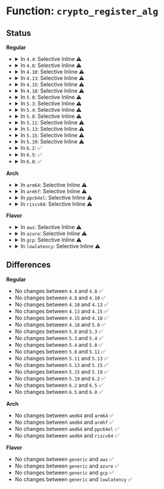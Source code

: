 # Function: <code>crypto_register_alg</code>

## Status
<b>Regular</b>
<ul>
<li>
<details>
<summary>In <code>4.4</code>: Selective Inline ⚠️</summary>

```c
int crypto_register_alg(struct crypto_alg *alg);
```

**Collision:** Unique Global

**Inline:** Selective

**Transformation:** False

**Instances:**

```
In crypto/algapi.c (ffffffff8139e380)
Location: crypto/algapi.c:355
Inline: True
Direct callers:
  - crypto/algapi.c:crypto_register_algs
  - crypto/aead.c:crypto_register_aead
  - crypto/ahash.c:crypto_register_ahash
  - crypto/shash.c:crypto_register_shash
  - crypto/pcompress.c:crypto_register_pcomp
  - crypto/akcipher.c:crypto_register_akcipher
  - crypto/aes_generic.c:aes_init
  - crypto/lzo.c:lzo_mod_init
  - crypto/rng.c:crypto_register_rngs
```
**Symbols:**

```
ffffffff8139e380-ffffffff8139e3e1: crypto_register_alg (STB_GLOBAL)
```
</details>
</li>
<li>
<details>
<summary>In <code>4.8</code>: Selective Inline ⚠️</summary>

```c
int crypto_register_alg(struct crypto_alg *alg);
```

**Collision:** Unique Global

**Inline:** Selective

**Transformation:** False

**Instances:**

```
In crypto/algapi.c (ffffffff813db2f0)
Location: crypto/algapi.c:354
Inline: True
Direct callers:
  - crypto/algapi.c:crypto_register_algs
  - crypto/aead.c:crypto_register_aead
  - crypto/skcipher.c:crypto_register_skcipher
  - crypto/ahash.c:crypto_register_ahash
  - crypto/shash.c:crypto_register_shash
  - crypto/akcipher.c:crypto_register_akcipher
  - crypto/kpp.c:crypto_register_kpp
  - crypto/aes_generic.c:aes_init
  - crypto/lzo.c:lzo_mod_init
  - crypto/rng.c:crypto_register_rngs
```
**Symbols:**

```
ffffffff813db2f0-ffffffff813db351: crypto_register_alg (STB_GLOBAL)
```
</details>
</li>
<li>
<details>
<summary>In <code>4.10</code>: Selective Inline ⚠️</summary>

```c
int crypto_register_alg(struct crypto_alg *alg);
```

**Collision:** Unique Global

**Inline:** Selective

**Transformation:** False

**Instances:**

```
In crypto/algapi.c (ffffffff813f2c30)
Location: crypto/algapi.c:354
Inline: True
Direct callers:
  - crypto/algapi.c:crypto_register_algs
  - crypto/aead.c:crypto_register_aead
  - crypto/skcipher.c:crypto_register_skcipher
  - crypto/ahash.c:crypto_register_ahash
  - crypto/shash.c:crypto_register_shash
  - crypto/akcipher.c:crypto_register_akcipher
  - crypto/kpp.c:crypto_register_kpp
  - crypto/acompress.c:crypto_register_acomp
  - crypto/scompress.c:crypto_register_scomp
  - crypto/aes_generic.c:aes_init
  - crypto/rng.c:crypto_register_rngs
```
**Symbols:**

```
ffffffff813f2c30-ffffffff813f2c98: crypto_register_alg (STB_GLOBAL)
```
</details>
</li>
<li>
<details>
<summary>In <code>4.13</code>: Selective Inline ⚠️</summary>

```c
int crypto_register_alg(struct crypto_alg *alg);
```

**Collision:** Unique Global

**Inline:** Selective

**Transformation:** False

**Instances:**

```
In crypto/algapi.c (ffffffff813fef50)
Location: crypto/algapi.c:354
Inline: True
Direct callers:
  - crypto/algapi.c:crypto_register_algs
  - crypto/aead.c:crypto_register_aead
  - crypto/skcipher.c:crypto_register_skcipher
  - crypto/ahash.c:crypto_register_ahash
  - crypto/shash.c:crypto_register_shash
  - crypto/akcipher.c:crypto_register_akcipher
  - crypto/kpp.c:crypto_register_kpp
  - crypto/acompress.c:crypto_register_acomps
  - crypto/scompress.c:crypto_register_scomp
  - crypto/aes_generic.c:aes_init
  - crypto/rng.c:crypto_register_rngs
```
**Symbols:**

```
ffffffff813fef50-ffffffff813fefb8: crypto_register_alg (STB_GLOBAL)
```
</details>
</li>
<li>
<details>
<summary>In <code>4.15</code>: Selective Inline ⚠️</summary>

```c
int crypto_register_alg(struct crypto_alg *alg);
```

**Collision:** Unique Global

**Inline:** Selective

**Transformation:** False

**Instances:**

```
In crypto/algapi.c (ffffffff81427510)
Location: crypto/algapi.c:366
Inline: True
Direct callers:
  - crypto/algapi.c:crypto_register_algs
  - crypto/aead.c:crypto_register_aead
  - crypto/skcipher.c:crypto_register_skcipher
  - crypto/ahash.c:crypto_register_ahash
  - crypto/shash.c:crypto_register_shash
  - crypto/akcipher.c:crypto_register_akcipher
  - crypto/kpp.c:crypto_register_kpp
  - crypto/acompress.c:crypto_register_acomps
  - crypto/scompress.c:crypto_register_scomps
  - crypto/aes_generic.c:aes_init
  - crypto/rng.c:crypto_register_rngs
```
**Symbols:**

```
ffffffff81427510-ffffffff81427578: crypto_register_alg (STB_GLOBAL)
```
</details>
</li>
<li>
<details>
<summary>In <code>4.18</code>: Selective Inline ⚠️</summary>

```c
int crypto_register_alg(struct crypto_alg *alg);
```

**Collision:** Unique Global

**Inline:** Selective

**Transformation:** False

**Instances:**

```
In crypto/algapi.c (ffffffff8145a210)
Location: crypto/algapi.c:375
Inline: True
Direct callers:
  - crypto/algapi.c:crypto_register_algs
  - crypto/aead.c:crypto_register_aead
  - crypto/skcipher.c:crypto_register_skcipher
  - crypto/ahash.c:crypto_register_ahash
  - crypto/shash.c:crypto_register_shash
  - crypto/akcipher.c:crypto_register_akcipher
  - crypto/kpp.c:crypto_register_kpp
  - crypto/acompress.c:crypto_register_acomps
  - crypto/scompress.c:crypto_register_scomps
  - crypto/aes_generic.c:aes_init
  - crypto/deflate.c:deflate_mod_init
  - crypto/lzo.c:lzo_mod_init
  - crypto/rng.c:crypto_register_rngs
```
**Symbols:**

```
ffffffff8145a210-ffffffff8145a27e: crypto_register_alg (STB_GLOBAL)
```
</details>
</li>
<li>
<details>
<summary>In <code>5.0</code>: Selective Inline ⚠️</summary>

```c
int crypto_register_alg(struct crypto_alg *alg);
```

**Collision:** Unique Global

**Inline:** Selective

**Transformation:** False

**Instances:**

```
In crypto/algapi.c (ffffffff81477820)
Location: crypto/algapi.c:384
Inline: True
Direct callers:
  - crypto/algapi.c:crypto_register_algs
  - crypto/aead.c:crypto_register_aead
  - crypto/skcipher.c:crypto_register_skcipher
  - crypto/ahash.c:crypto_register_ahash
  - crypto/shash.c:crypto_register_shash
  - crypto/akcipher.c:crypto_register_akcipher
  - crypto/kpp.c:crypto_register_kpp
  - crypto/acompress.c:crypto_register_acomps
  - crypto/scompress.c:crypto_register_scomps
  - crypto/aes_generic.c:aes_init
  - crypto/deflate.c:deflate_mod_init
  - crypto/lzo.c:lzo_mod_init
  - crypto/rng.c:crypto_register_rngs
```
**Symbols:**

```
ffffffff81477820-ffffffff8147788e: crypto_register_alg (STB_GLOBAL)
```
</details>
</li>
<li>
<details>
<summary>In <code>5.3</code>: Selective Inline ⚠️</summary>

```c
int crypto_register_alg(struct crypto_alg *alg);
```

**Collision:** Unique Global

**Inline:** Selective

**Transformation:** False

**Instances:**

```
In crypto/algapi.c (ffffffff814a54c0)
Location: crypto/algapi.c:365
Inline: True
Direct callers:
  - crypto/algapi.c:crypto_register_algs
  - crypto/aead.c:crypto_register_aead
  - crypto/skcipher.c:crypto_register_skcipher
  - crypto/ahash.c:crypto_register_ahash
  - crypto/shash.c:crypto_register_shash
  - crypto/akcipher.c:crypto_register_akcipher
  - crypto/kpp.c:crypto_register_kpp
  - crypto/acompress.c:crypto_register_acomps
  - crypto/scompress.c:crypto_register_scomps
  - crypto/aes_generic.c:aes_init
  - crypto/deflate.c:deflate_mod_init
  - crypto/lzo.c:lzo_mod_init
  - crypto/lzo-rle.c:lzorle_mod_init
  - crypto/rng.c:crypto_register_rngs
```
**Symbols:**

```
ffffffff814a54c0-ffffffff814a552b: crypto_register_alg (STB_GLOBAL)
```
</details>
</li>
<li>
<details>
<summary>In <code>5.4</code>: Selective Inline ⚠️</summary>

```c
int crypto_register_alg(struct crypto_alg *alg);
```

**Collision:** Unique Global

**Inline:** Selective

**Transformation:** False

**Instances:**

```
In crypto/algapi.c (ffffffff814c0170)
Location: crypto/algapi.c:383
Inline: True
Direct callers:
  - crypto/algapi.c:crypto_register_algs
  - crypto/aead.c:crypto_register_aead
  - crypto/skcipher.c:crypto_register_skcipher
  - crypto/ahash.c:crypto_register_ahash
  - crypto/shash.c:crypto_register_shash
  - crypto/akcipher.c:crypto_register_akcipher
  - crypto/kpp.c:crypto_register_kpp
  - crypto/acompress.c:crypto_register_acomps
  - crypto/scompress.c:crypto_register_scomps
  - crypto/aes_generic.c:aes_init
  - crypto/deflate.c:deflate_mod_init
  - crypto/lzo.c:lzo_mod_init
  - crypto/lzo-rle.c:lzorle_mod_init
  - crypto/rng.c:crypto_register_rngs
```
**Symbols:**

```
ffffffff814c0170-ffffffff814c01db: crypto_register_alg (STB_GLOBAL)
```
</details>
</li>
<li>
<details>
<summary>In <code>5.8</code>: Selective Inline ⚠️</summary>

```c
int crypto_register_alg(struct crypto_alg *alg);
```

**Collision:** Unique Global

**Inline:** Selective

**Transformation:** False

**Instances:**

```
In crypto/algapi.c (ffffffff81520cb0)
Location: crypto/algapi.c:412
Inline: True
Direct callers:
  - crypto/algapi.c:crypto_register_algs
  - crypto/aead.c:crypto_register_aeads
  - crypto/skcipher.c:crypto_register_skciphers
  - crypto/ahash.c:crypto_register_ahashes
  - crypto/shash.c:crypto_register_shashes
  - crypto/akcipher.c:crypto_register_akcipher
  - crypto/kpp.c:crypto_register_kpp
  - crypto/acompress.c:crypto_register_acomps
  - crypto/scompress.c:crypto_register_scomps
  - crypto/aes_generic.c:aes_init
  - crypto/deflate.c:deflate_mod_init
  - crypto/lzo.c:lzo_mod_init
  - crypto/lzo-rle.c:lzorle_mod_init
  - crypto/rng.c:crypto_register_rngs
```
**Symbols:**

```
ffffffff81520cb0-ffffffff81520d1b: crypto_register_alg (STB_GLOBAL)
```
</details>
</li>
<li>
<details>
<summary>In <code>5.11</code>: Selective Inline ⚠️</summary>

```c
int crypto_register_alg(struct crypto_alg *alg);
```

**Collision:** Unique Global

**Inline:** Selective

**Transformation:** False

**Instances:**

```
In crypto/algapi.c (ffffffff8153db40)
Location: crypto/algapi.c:412
Inline: True
Direct callers:
  - crypto/algapi.c:crypto_register_algs
  - crypto/aead.c:crypto_register_aeads
  - crypto/skcipher.c:crypto_register_skciphers
  - crypto/ahash.c:crypto_register_ahashes
  - crypto/shash.c:crypto_register_shashes
  - crypto/akcipher.c:crypto_register_akcipher
  - crypto/kpp.c:crypto_register_kpp
  - crypto/acompress.c:crypto_register_acomps
  - crypto/scompress.c:crypto_register_scomps
  - crypto/aes_generic.c:aes_init
  - crypto/deflate.c:deflate_mod_init
  - crypto/lzo.c:lzo_mod_init
  - crypto/lzo-rle.c:lzorle_mod_init
  - crypto/rng.c:crypto_register_rngs
```
**Symbols:**

```
ffffffff8153db40-ffffffff8153dbab: crypto_register_alg (STB_GLOBAL)
```
</details>
</li>
<li>
<details>
<summary>In <code>5.13</code>: Selective Inline ⚠️</summary>

```c
int crypto_register_alg(struct crypto_alg *alg);
```

**Collision:** Unique Global

**Inline:** Selective

**Transformation:** False

**Instances:**

```
In crypto/algapi.c (ffffffff81546220)
Location: crypto/algapi.c:412
Inline: True
Direct callers:
  - crypto/algapi.c:crypto_register_algs
  - crypto/aead.c:crypto_register_aeads
  - crypto/skcipher.c:crypto_register_skciphers
  - crypto/ahash.c:crypto_register_ahashes
  - crypto/shash.c:crypto_register_shashes
  - crypto/akcipher.c:crypto_register_akcipher
  - crypto/kpp.c:crypto_register_kpp
  - crypto/acompress.c:crypto_register_acomps
  - crypto/scompress.c:crypto_register_scomps
  - crypto/aes_generic.c:aes_init
  - crypto/deflate.c:deflate_mod_init
  - crypto/lzo.c:lzo_mod_init
  - crypto/lzo-rle.c:lzorle_mod_init
  - crypto/rng.c:crypto_register_rngs
```
**Symbols:**

```
ffffffff81546220-ffffffff8154628b: crypto_register_alg (STB_GLOBAL)
```
</details>
</li>
<li>
<details>
<summary>In <code>5.15</code>: Selective Inline ⚠️</summary>

```c
int crypto_register_alg(struct crypto_alg *alg);
```

**Collision:** Unique Global

**Inline:** Selective

**Transformation:** False

**Instances:**

```
In crypto/algapi.c (ffffffff815a69f0)
Location: crypto/algapi.c:412
Inline: True
Direct callers:
  - crypto/algapi.c:crypto_register_algs
  - crypto/aead.c:crypto_register_aeads
  - crypto/skcipher.c:crypto_register_skciphers
  - crypto/ahash.c:crypto_register_ahashes
  - crypto/shash.c:crypto_register_shashes
  - crypto/akcipher.c:crypto_register_akcipher
  - crypto/kpp.c:crypto_register_kpp
  - crypto/acompress.c:crypto_register_acomps
  - crypto/scompress.c:crypto_register_scomps
  - crypto/aes_generic.c:aes_init
  - crypto/deflate.c:deflate_mod_init
  - crypto/lzo.c:lzo_mod_init
  - crypto/lzo-rle.c:lzorle_mod_init
  - crypto/rng.c:crypto_register_rngs
```
**Symbols:**

```
ffffffff815a69f0-ffffffff815a6a5b: crypto_register_alg (STB_GLOBAL)
```
</details>
</li>
<li>
<details>
<summary>In <code>5.19</code>: Selective Inline ⚠️</summary>

```c
int crypto_register_alg(struct crypto_alg *alg);
```

**Collision:** Unique Global

**Inline:** Selective

**Transformation:** False

**Instances:**

```
In crypto/algapi.c (ffffffff8164cc70)
Location: crypto/algapi.c:423
Inline: True
Direct callers:
  - crypto/algapi.c:crypto_register_algs
  - crypto/aead.c:crypto_register_aeads
  - crypto/skcipher.c:crypto_register_skciphers
  - crypto/ahash.c:crypto_register_ahashes
  - crypto/shash.c:crypto_register_shashes
  - crypto/akcipher.c:crypto_register_akcipher
  - crypto/kpp.c:crypto_register_kpp
  - crypto/acompress.c:crypto_register_acomps
  - crypto/scompress.c:crypto_register_scomps
  - crypto/aes_generic.c:aes_init
  - crypto/deflate.c:deflate_mod_init
  - crypto/lzo.c:lzo_mod_init
  - crypto/lzo-rle.c:lzorle_mod_init
  - crypto/rng.c:crypto_register_rngs
```
**Symbols:**

```
ffffffff8164cc70-ffffffff8164cd1d: crypto_register_alg (STB_GLOBAL)
```
</details>
</li>
<li>
<details>
<summary>In <code>6.2</code>: ✅</summary>

```c
int crypto_register_alg(struct crypto_alg *alg);
```

**Collision:** Unique Global

**Inline:** No

**Transformation:** False

**Instances:**

```
In crypto/algapi.c (ffffffff81706a70)
Location: crypto/algapi.c:442
Inline: False
Direct callers:
  - crypto/algapi.c:crypto_register_algs
  - crypto/aead.c:crypto_register_aeads
  - crypto/skcipher.c:crypto_register_skciphers
  - crypto/ahash.c:crypto_register_ahashes
  - crypto/shash.c:crypto_register_shashes
  - crypto/akcipher.c:crypto_register_akcipher
  - crypto/kpp.c:crypto_register_kpp
  - crypto/acompress.c:crypto_register_acomps
  - crypto/scompress.c:crypto_register_scomps
  - crypto/aes_generic.c:aes_init
  - crypto/deflate.c:deflate_mod_init
  - crypto/lzo.c:lzo_mod_init
  - crypto/lzo-rle.c:lzorle_mod_init
  - crypto/rng.c:crypto_register_rngs
```
**Symbols:**

```
ffffffff81706a70-ffffffff81706b4c: crypto_register_alg (STB_GLOBAL)
```
</details>
</li>
<li>
<details>
<summary>In <code>6.5</code>: ✅</summary>

```c
int crypto_register_alg(struct crypto_alg *alg);
```

**Collision:** Unique Global

**Inline:** No

**Transformation:** False

**Instances:**

```
In crypto/algapi.c (ffffffff81740990)
Location: crypto/algapi.c:452
Inline: False
Direct callers:
  - crypto/algapi.c:crypto_register_algs
  - crypto/aead.c:crypto_register_aeads
  - crypto/skcipher.c:crypto_register_skciphers
  - crypto/ahash.c:crypto_register_ahashes
  - crypto/shash.c:crypto_register_shashes
  - crypto/akcipher.c:crypto_register_akcipher
  - crypto/kpp.c:crypto_register_kpp
  - crypto/acompress.c:crypto_register_acomps
  - crypto/scompress.c:crypto_register_scomps
  - crypto/aes_generic.c:aes_init
  - crypto/deflate.c:deflate_mod_init
  - crypto/lzo.c:lzo_mod_init
  - crypto/lzo-rle.c:lzorle_mod_init
  - crypto/rng.c:crypto_register_rng
```
**Symbols:**

```
ffffffff81740990-ffffffff81740a6c: crypto_register_alg (STB_GLOBAL)
```
</details>
</li>
<li>
<details>
<summary>In <code>6.8</code>: ✅</summary>

```c
int crypto_register_alg(struct crypto_alg *alg);
```

**Collision:** Unique Global

**Inline:** No

**Transformation:** False

**Instances:**

```
In crypto/algapi.c (ffffffff81781830)
Location: crypto/algapi.c:453
Inline: False
Direct callers:
  - crypto/algapi.c:crypto_register_algs
  - crypto/aead.c:crypto_register_aeads
  - crypto/lskcipher.c:crypto_register_lskciphers
  - crypto/skcipher.c:crypto_register_skcipher
  - crypto/ahash.c:crypto_register_ahashes
  - crypto/shash.c:crypto_register_shashes
  - crypto/akcipher.c:crypto_register_akcipher
  - crypto/kpp.c:crypto_register_kpp
  - crypto/acompress.c:crypto_register_acomps
  - crypto/scompress.c:crypto_register_scomps
  - crypto/aes_generic.c:aes_init
  - crypto/deflate.c:deflate_mod_init
  - crypto/lzo.c:lzo_mod_init
  - crypto/lzo-rle.c:lzorle_mod_init
  - crypto/rng.c:crypto_register_rng
```
**Symbols:**

```
ffffffff81781830-ffffffff8178190c: crypto_register_alg (STB_GLOBAL)
```
</details>
</li>
</ul>
<b>Arch</b>
<ul>
<li>
<details>
<summary>In <code>arm64</code>: Selective Inline ⚠️</summary>

```c
int crypto_register_alg(struct crypto_alg *alg);
```

**Collision:** Unique Global

**Inline:** Selective

**Transformation:** False

**Instances:**

```
In crypto/algapi.c (ffff8000105b97a0)
Location: crypto/algapi.c:383
Inline: True
Direct callers:
  - crypto/algapi.c:crypto_register_algs
  - crypto/aead.c:crypto_register_aead
  - crypto/skcipher.c:crypto_register_skcipher
  - crypto/ahash.c:crypto_register_ahash
  - crypto/shash.c:crypto_register_shash
  - crypto/akcipher.c:crypto_register_akcipher
  - crypto/kpp.c:crypto_register_kpp
  - crypto/acompress.c:crypto_register_acomps
  - crypto/scompress.c:crypto_register_scomps
  - crypto/aes_generic.c:aes_init
  - crypto/deflate.c:deflate_mod_init
  - crypto/lzo.c:lzo_mod_init
  - crypto/lzo-rle.c:lzorle_mod_init
  - crypto/rng.c:crypto_register_rngs
```
**Symbols:**

```
ffff8000105b97a0-ffff8000105b983c: crypto_register_alg (STB_GLOBAL)
```
</details>
</li>
<li>
<details>
<summary>In <code>armhf</code>: Selective Inline ⚠️</summary>

```c
int crypto_register_alg(struct crypto_alg *alg);
```

**Collision:** Unique Global

**Inline:** Selective

**Transformation:** False

**Instances:**

```
In crypto/algapi.c (c076818c)
Location: crypto/algapi.c:383
Inline: True
Direct callers:
  - crypto/algapi.c:crypto_register_algs
  - crypto/aead.c:crypto_register_aead
  - crypto/skcipher.c:crypto_register_skcipher
  - crypto/ahash.c:crypto_register_ahash
  - crypto/shash.c:crypto_register_shash
  - crypto/akcipher.c:crypto_register_akcipher
  - crypto/kpp.c:crypto_register_kpp
  - crypto/acompress.c:crypto_register_acomps
  - crypto/scompress.c:crypto_register_scomps
  - crypto/aes_generic.c:aes_init
  - crypto/deflate.c:deflate_mod_init
  - crypto/lzo.c:lzo_mod_init
  - crypto/lzo-rle.c:lzorle_mod_init
  - crypto/rng.c:crypto_register_rngs
```
**Symbols:**

```
c076818c-c0768204: crypto_register_alg (STB_GLOBAL)
```
</details>
</li>
<li>
<details>
<summary>In <code>ppc64el</code>: Selective Inline ⚠️</summary>

```c
int crypto_register_alg(struct crypto_alg *alg);
```

**Collision:** Unique Global

**Inline:** Selective

**Transformation:** False

**Instances:**

```
In crypto/algapi.c (c00000000073fb10)
Location: crypto/algapi.c:383
Inline: True
Direct callers:
  - crypto/algapi.c:crypto_register_algs
  - crypto/aead.c:crypto_register_aead
  - crypto/skcipher.c:crypto_register_skcipher
  - crypto/ahash.c:crypto_register_ahash
  - crypto/shash.c:crypto_register_shash
  - crypto/akcipher.c:crypto_register_akcipher
  - crypto/akcipher.c:crypto_register_akcipher
  - crypto/kpp.c:crypto_register_kpp
  - crypto/acompress.c:crypto_register_acomps
  - crypto/scompress.c:crypto_register_scomps
  - crypto/aes_generic.c:aes_init
  - crypto/deflate.c:deflate_mod_init
  - crypto/lzo.c:lzo_mod_init
  - crypto/lzo-rle.c:lzorle_mod_init
  - crypto/rng.c:crypto_register_rngs
```
**Symbols:**

```
c00000000073fb10-c00000000073fbec: crypto_register_alg (STB_GLOBAL)
```
</details>
</li>
<li>
<details>
<summary>In <code>riscv64</code>: Selective Inline ⚠️</summary>

```c
int crypto_register_alg(struct crypto_alg *alg);
```

**Collision:** Unique Global

**Inline:** Selective

**Transformation:** False

**Instances:**

```
In crypto/algapi.c (ffffffe0003ffc66)
Location: crypto/algapi.c:383
Inline: True
Direct callers:
  - crypto/algapi.c:crypto_register_algs
  - crypto/aead.c:crypto_register_aead
  - crypto/skcipher.c:crypto_register_skcipher
  - crypto/ahash.c:crypto_register_ahash
  - crypto/shash.c:crypto_register_shash
  - crypto/akcipher.c:crypto_register_akcipher
  - crypto/kpp.c:crypto_register_kpp
  - crypto/acompress.c:crypto_register_acomps
  - crypto/scompress.c:crypto_register_scomps
  - crypto/aes_generic.c:aes_init
  - crypto/deflate.c:deflate_mod_init
  - crypto/lzo.c:lzo_mod_init
  - crypto/lzo-rle.c:lzorle_mod_init
  - crypto/rng.c:crypto_register_rngs
```
**Symbols:**

```
ffffffe0003ffc66-ffffffe0003ffcf2: crypto_register_alg (STB_GLOBAL)
```
</details>
</li>
</ul>
<b>Flavor</b>
<ul>
<li>
<details>
<summary>In <code>aws</code>: Selective Inline ⚠️</summary>

```c
int crypto_register_alg(struct crypto_alg *alg);
```

**Collision:** Unique Global

**Inline:** Selective

**Transformation:** False

**Instances:**

```
In crypto/algapi.c (ffffffff814b8750)
Location: crypto/algapi.c:383
Inline: True
Direct callers:
  - crypto/algapi.c:crypto_register_algs
  - crypto/aead.c:crypto_register_aead
  - crypto/skcipher.c:crypto_register_skcipher
  - crypto/ahash.c:crypto_register_ahash
  - crypto/shash.c:crypto_register_shash
  - crypto/akcipher.c:crypto_register_akcipher
  - crypto/kpp.c:crypto_register_kpp
  - crypto/acompress.c:crypto_register_acomps
  - crypto/scompress.c:crypto_register_scomps
  - crypto/aes_generic.c:aes_init
  - crypto/deflate.c:deflate_mod_init
  - crypto/lzo.c:lzo_mod_init
  - crypto/lzo-rle.c:lzorle_mod_init
  - crypto/rng.c:crypto_register_rngs
```
**Symbols:**

```
ffffffff814b8750-ffffffff814b87bb: crypto_register_alg (STB_GLOBAL)
```
</details>
</li>
<li>
<details>
<summary>In <code>azure</code>: Selective Inline ⚠️</summary>

```c
int crypto_register_alg(struct crypto_alg *alg);
```

**Collision:** Unique Global

**Inline:** Selective

**Transformation:** False

**Instances:**

```
In crypto/algapi.c (ffffffff814a9170)
Location: crypto/algapi.c:383
Inline: True
Direct callers:
  - crypto/algapi.c:crypto_register_algs
  - crypto/aead.c:crypto_register_aead
  - crypto/skcipher.c:crypto_register_skcipher
  - crypto/ahash.c:crypto_register_ahash
  - crypto/shash.c:crypto_register_shash
  - crypto/akcipher.c:crypto_register_akcipher
  - crypto/kpp.c:crypto_register_kpp
  - crypto/acompress.c:crypto_register_acomps
  - crypto/scompress.c:crypto_register_scomps
  - crypto/aes_generic.c:aes_init
  - crypto/deflate.c:deflate_mod_init
  - crypto/lzo.c:lzo_mod_init
  - crypto/lzo-rle.c:lzorle_mod_init
  - crypto/rng.c:crypto_register_rngs
```
**Symbols:**

```
ffffffff814a9170-ffffffff814a91db: crypto_register_alg (STB_GLOBAL)
```
</details>
</li>
<li>
<details>
<summary>In <code>gcp</code>: Selective Inline ⚠️</summary>

```c
int crypto_register_alg(struct crypto_alg *alg);
```

**Collision:** Unique Global

**Inline:** Selective

**Transformation:** False

**Instances:**

```
In crypto/algapi.c (ffffffff814b47e0)
Location: crypto/algapi.c:383
Inline: True
Direct callers:
  - crypto/algapi.c:crypto_register_algs
  - crypto/aead.c:crypto_register_aead
  - crypto/skcipher.c:crypto_register_skcipher
  - crypto/ahash.c:crypto_register_ahash
  - crypto/shash.c:crypto_register_shash
  - crypto/akcipher.c:crypto_register_akcipher
  - crypto/kpp.c:crypto_register_kpp
  - crypto/acompress.c:crypto_register_acomps
  - crypto/scompress.c:crypto_register_scomps
  - crypto/aes_generic.c:aes_init
  - crypto/deflate.c:deflate_mod_init
  - crypto/lzo.c:lzo_mod_init
  - crypto/lzo-rle.c:lzorle_mod_init
  - crypto/rng.c:crypto_register_rngs
```
**Symbols:**

```
ffffffff814b47e0-ffffffff814b484b: crypto_register_alg (STB_GLOBAL)
```
</details>
</li>
<li>
<details>
<summary>In <code>lowlatency</code>: Selective Inline ⚠️</summary>

```c
int crypto_register_alg(struct crypto_alg *alg);
```

**Collision:** Unique Global

**Inline:** Selective

**Transformation:** False

**Instances:**

```
In crypto/algapi.c (ffffffff814cd260)
Location: crypto/algapi.c:383
Inline: True
Direct callers:
  - crypto/algapi.c:crypto_register_algs
  - crypto/aead.c:crypto_register_aead
  - crypto/skcipher.c:crypto_register_skcipher
  - crypto/ahash.c:crypto_register_ahash
  - crypto/shash.c:crypto_register_shash
  - crypto/akcipher.c:crypto_register_akcipher
  - crypto/kpp.c:crypto_register_kpp
  - crypto/acompress.c:crypto_register_acomps
  - crypto/scompress.c:crypto_register_scomps
  - crypto/aes_generic.c:aes_init
  - crypto/deflate.c:deflate_mod_init
  - crypto/lzo.c:lzo_mod_init
  - crypto/lzo-rle.c:lzorle_mod_init
  - crypto/rng.c:crypto_register_rngs
```
**Symbols:**

```
ffffffff814cd260-ffffffff814cd2cb: crypto_register_alg (STB_GLOBAL)
```
</details>
</li>
</ul>

## Differences
<b>Regular</b>
<ul>
<li>
No changes between <code>4.4</code> and <code>4.8</code> ✅
</li>
<li>
No changes between <code>4.8</code> and <code>4.10</code> ✅
</li>
<li>
No changes between <code>4.10</code> and <code>4.13</code> ✅
</li>
<li>
No changes between <code>4.13</code> and <code>4.15</code> ✅
</li>
<li>
No changes between <code>4.15</code> and <code>4.18</code> ✅
</li>
<li>
No changes between <code>4.18</code> and <code>5.0</code> ✅
</li>
<li>
No changes between <code>5.0</code> and <code>5.3</code> ✅
</li>
<li>
No changes between <code>5.3</code> and <code>5.4</code> ✅
</li>
<li>
No changes between <code>5.4</code> and <code>5.8</code> ✅
</li>
<li>
No changes between <code>5.8</code> and <code>5.11</code> ✅
</li>
<li>
No changes between <code>5.11</code> and <code>5.13</code> ✅
</li>
<li>
No changes between <code>5.13</code> and <code>5.15</code> ✅
</li>
<li>
No changes between <code>5.15</code> and <code>5.19</code> ✅
</li>
<li>
No changes between <code>5.19</code> and <code>6.2</code> ✅
</li>
<li>
No changes between <code>6.2</code> and <code>6.5</code> ✅
</li>
<li>
No changes between <code>6.5</code> and <code>6.8</code> ✅
</li>
</ul>
<b>Arch</b>
<ul>
<li>
No changes between <code>amd64</code> and <code>arm64</code> ✅
</li>
<li>
No changes between <code>amd64</code> and <code>armhf</code> ✅
</li>
<li>
No changes between <code>amd64</code> and <code>ppc64el</code> ✅
</li>
<li>
No changes between <code>amd64</code> and <code>riscv64</code> ✅
</li>
</ul>
<b>Flavor</b>
<ul>
<li>
No changes between <code>generic</code> and <code>aws</code> ✅
</li>
<li>
No changes between <code>generic</code> and <code>azure</code> ✅
</li>
<li>
No changes between <code>generic</code> and <code>gcp</code> ✅
</li>
<li>
No changes between <code>generic</code> and <code>lowlatency</code> ✅
</li>
</ul>
